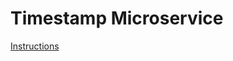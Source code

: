 # Timestamp Microservice

[Instructions](https://www.freecodecamp.org/learn/apis-and-microservices/apis-and-microservices-projects/timestamp-microservice)

